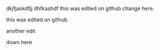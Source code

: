 dkjfjaskdfjj dhfkashdf this was edited on github change here.

this was edited on github.

another edit

down here
